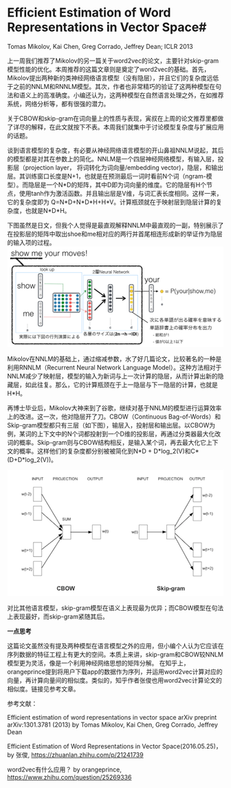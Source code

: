 # Efficient Estimation of Word Representations in Vector Space#
Tomas Mikolov, Kai Chen, Greg Corrado, Jeffrey Dean; ICLR 2013

上一周我们推荐了Mikolov的另一篇关于word2vec的论文，主要针对skip-gram模型性能的优化。本周推荐的这篇文章则是奠定了word2vec的基础。首先，Mikolov提出两种新的类神经网络语言模型（没有隐层），并且它们的复杂度远低于之前的NNLM和RNNLM模型。其次，作者也非常精巧的验证了这两种模型在句法和语义上的高准确度。小编还认为，这两种模型在自然语言处理之外，在如推荐系统，网络分析等，都有很强的潜力。

关于CBOW和skip-gram在词向量上的性质与表现，寅叔在上周的论文推荐里都做了详尽的解释，在此文就按下不表。本周我们就集中于讨论模型复杂度与扩展应用的话题。

谈到语言模型的复杂度，有必要从神经网络语言模型的开山鼻祖NNLM说起，其后的模型都是对其在参数上的简化。NNLM是一个四层神经网络模型，有输入层，投影层（projection layer， 将词转化为词向量/embedding vector)，隐层，和输出层。其训练窗口长度是N+1，也就是在预测最后一词时看前N个词（ngram-模型）。而隐层是一个N\*D的矩阵，其中D即为词向量的维度。它的隐层有H个节点，使用tanh作为激活函数。并且输出层是V维，与词汇表长度相同。这样一来，它的复杂度即为 Q=N\*D+N\*D\*H+H\*V。计算瓶颈就在于映射层到隐层计算的复杂度，也就是N\*D\*H。

下图虽然是日文，但我个人觉得是最直观解释NNLM中最直观的一副，特别展示了在投影层的矩阵中取出shoe和me相对应的两行并首尾相连形成新的举证作为隐层的输入项的过程。
![Alt text](neural_language_model.png)

Mikolov在NNLM的基础上，通过缩减参数，水了好几篇论文，比较著名的一种是利用RNNLM（Recurrent Neural Network Language Model）。这种方法相对于NNLM减少了映射层，模型的输入为新词与上一次计算的隐层，从而计算出新的隐藏层，如此往复。那么，它的计算瓶颈在于上一隐层与下一隐层的计算，也就是H\*H。

再博士毕业后，Mikolov大神来到了谷歌，继续对基于NNLM的模型进行运算效率上的改进。这一次，他对隐层开了刀。CBOW（Continuous Bag-of-Words）和Skip-gram模型都只有三层（如下图），输层入，投射层和输出层。以CBOW为例，某词的上下文中的N个词都投射到一个D维的投影层，再通过分类器最大化改词的概率。Skip-gram则与CBOW结构相反，是输入某个词，再去最大化它上下文的概率。这样他们的复杂度都分别被被简化到N\*D + D\*log_2(V)和C\*(D+D\*log_2(V))。

![Alt text](word2vec_diagrams.png)

对比其他语言模型，skip-gram模型在语义上表现最为优异；而CBOW模型在句法上表现最好，而skip-gram紧随其后。

**一点思考**

这篇论文虽然没有提及两种模型在语言模型之外的应用，但小编个人认为它应该在序列数据的特征工程上有更大的空间。本质上来讲，skip-gram和CBOW较NNLM模型更为灵活，像是一个利用神经网络思想的矩阵分解。
在知乎上，orangeprince提到将用户下载app的数据作为序列，并运用word2vec计算对应的向量，再计算向量间的相似度。类似的，知乎作者张俊也用word2vec计算论文的相似度。链接见参考文章。

参考文献：

Efficient estimation of word representations in vector space arXiv preprint arXiv:1301.3781 (2013) by Tomas Mikolov, Kai Chen, Greg Corrado, Jeffrey Dean

Efficient Estimation of Word Representations in Vector Space(2016.05.25)，by 张俊, 
https://zhuanlan.zhihu.com/p/21241739

word2vec有什么应用？ by orangeprince,
https://www.zhihu.com/question/25269336



